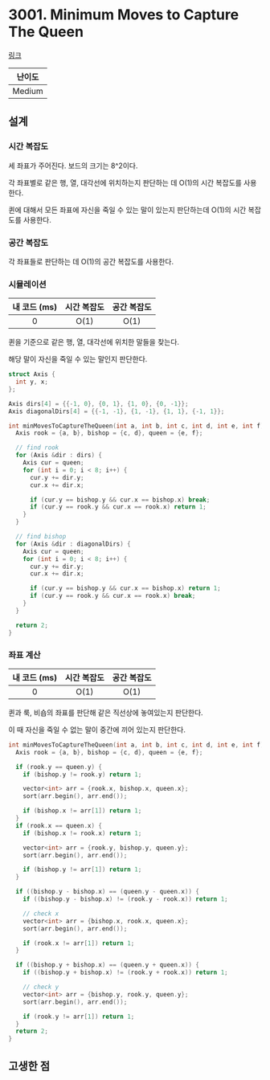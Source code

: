 # 3001. Minimum Moves to Capture The Queen

[링크](https://leetcode.com/problems/minimum-moves-to-capture-the-queen/)

| 난이도 |
| :----: |
| Medium |

## 설계

### 시간 복잡도

세 좌표가 주어진다. 보드의 크기는 8^2이다.

각 좌표별로 같은 행, 열, 대각선에 위치하는지 판단하는 데 O(1)의 시간 복잡도를 사용한다.

퀸에 대해서 모든 좌표에 자신을 죽일 수 있는 말이 있는지 판단하는데 O(1)의 시간 복잡도를 사용한다.

### 공간 복잡도

각 좌표들로 판단하는 데 O(1)의 공간 복잡도를 사용한다.

### 시뮬레이션

| 내 코드 (ms) | 시간 복잡도 | 공간 복잡도 |
| :----------: | :---------: | :---------: |
|      0       |    O(1)     |    O(1)     |

퀸을 기준으로 같은 행, 열, 대각선에 위치한 말들을 찾는다.

해당 말이 자신을 죽일 수 있는 말인지 판단한다.

```cpp
struct Axis {
  int y, x;
};

Axis dirs[4] = {{-1, 0}, {0, 1}, {1, 0}, {0, -1}};
Axis diagonalDirs[4] = {{-1, -1}, {1, -1}, {1, 1}, {-1, 1}};

int minMovesToCaptureTheQueen(int a, int b, int c, int d, int e, int f) {
  Axis rook = {a, b}, bishop = {c, d}, queen = {e, f};

  // find rook
  for (Axis &dir : dirs) {
    Axis cur = queen;
    for (int i = 0; i < 8; i++) {
      cur.y += dir.y;
      cur.x += dir.x;

      if (cur.y == bishop.y && cur.x == bishop.x) break;
      if (cur.y == rook.y && cur.x == rook.x) return 1;
    }
  }

  // find bishop
  for (Axis &dir : diagonalDirs) {
    Axis cur = queen;
    for (int i = 0; i < 8; i++) {
      cur.y += dir.y;
      cur.x += dir.x;

      if (cur.y == bishop.y && cur.x == bishop.x) return 1;
      if (cur.y == rook.y && cur.x == rook.x) break;
    }
  }

  return 2;
}
```

### 좌표 계산

| 내 코드 (ms) | 시간 복잡도 | 공간 복잡도 |
| :----------: | :---------: | :---------: |
|      0       |    O(1)     |    O(1)     |

퀸과 룩, 비숍의 좌표를 판단해 같은 직선상에 놓여있는지 판단한다.

이 때 자신을 죽일 수 없는 말이 중간에 끼어 있는지 판단한다.

```cpp
int minMovesToCaptureTheQueen(int a, int b, int c, int d, int e, int f) {
  Axis rook = {a, b}, bishop = {c, d}, queen = {e, f};

  if (rook.y == queen.y) {
    if (bishop.y != rook.y) return 1;

    vector<int> arr = {rook.x, bishop.x, queen.x};
    sort(arr.begin(), arr.end());

    if (bishop.x != arr[1]) return 1;
  }
  if (rook.x == queen.x) {
    if (bishop.x != rook.x) return 1;

    vector<int> arr = {rook.y, bishop.y, queen.y};
    sort(arr.begin(), arr.end());

    if (bishop.y != arr[1]) return 1;
  }

  if ((bishop.y - bishop.x) == (queen.y - queen.x)) {
    if ((bishop.y - bishop.x) != (rook.y - rook.x)) return 1;

    // check x
    vector<int> arr = {bishop.x, rook.x, queen.x};
    sort(arr.begin(), arr.end());

    if (rook.x != arr[1]) return 1;
  }

  if ((bishop.y + bishop.x) == (queen.y + queen.x)) {
    if ((bishop.y + bishop.x) != (rook.y + rook.x)) return 1;

    // check y
    vector<int> arr = {bishop.y, rook.y, queen.y};
    sort(arr.begin(), arr.end());

    if (rook.y != arr[1]) return 1;
  }
  return 2;
}
```

## 고생한 점
